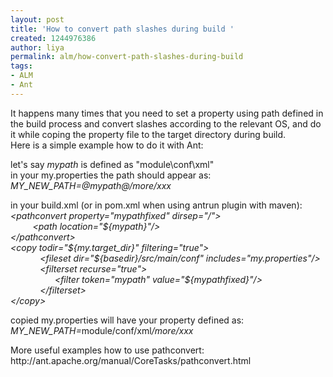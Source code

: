 ```yaml
---
layout: post
title: 'How to convert path slashes during build '
created: 1244976386
author: liya
permalink: alm/how-convert-path-slashes-during-build
tags:
- ALM
- Ant
---
```

<p>It happens many times that you need to set a property using path defined in the build process and convert slashes according to the relevant OS, and do it while coping the property file to the target directory during build.<br />
Here is a simple example how to do it with Ant:</p>
<p>let's say <em>mypath </em>is defined as &quot;module\conf\xml&quot;<br />
in your my.properties the path should appear as:<em><br />
MY_NEW_PATH=@<em>mypath</em>@/more/xxx</em></p>
<p>in your build.xml (or in pom.xml when using antrun plugin with maven):<br />
<em>&lt;pathconvert property=&quot;mypathfixed&quot; dirsep=&quot;/&quot;&gt;<br />
&nbsp;&nbsp; &nbsp;&nbsp;&nbsp; &nbsp; &lt;path location=&quot;${mypath}&quot;/&gt;<br />
&lt;/pathconvert&gt;<br />
&lt;copy todir=&quot;${my.target_dir}&quot; filtering=&quot;true&quot;&gt;<br />
&nbsp;&nbsp;&nbsp;&nbsp;&nbsp;&nbsp;&nbsp;&nbsp;&nbsp;&nbsp;&nbsp; &lt;fileset dir=&quot;${basedir}/src/main/conf&quot; includes=&quot;my.properties&quot;<em>/&gt;</em><br />
&nbsp;&nbsp; &nbsp;&nbsp;&nbsp; &nbsp;&nbsp;&nbsp;&nbsp; &lt;filterset recurse=&quot;true&quot;&gt;<br />
&nbsp;&nbsp; &nbsp;&nbsp;&nbsp; &nbsp;&nbsp;&nbsp; &nbsp;&nbsp;&nbsp; &nbsp;&nbsp; &lt;filter token=&quot;mypath&quot; value=&quot;${mypathfixed}&quot;/&gt;<br />
&nbsp;&nbsp;&nbsp;&nbsp;&nbsp;&nbsp;&nbsp;&nbsp;&nbsp;&nbsp;&nbsp; &lt;/filterset&gt;<br />
&lt;/copy&gt;</em></p>
<p>copied my.properties will have your property defined as:<em><br />
MY_NEW_PATH=</em>module/conf/xml<em>/more/xxx</em></p>
<p>More useful examples how to use pathconvert: http://ant.apache.org/manual/CoreTasks/pathconvert.html</p>
